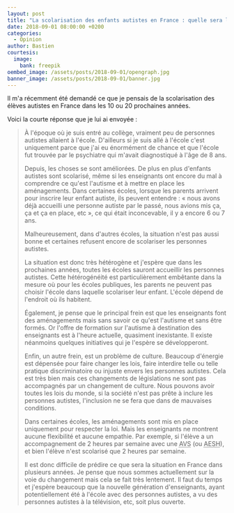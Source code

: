 ```yaml
---
layout: post
title: "La scolarisation des enfants autistes en France : quelle sera la situation dans les prochaines années ?"
date: 2018-09-01 08:00:00 +0200
categories:
  - Opinion
author: Bastien
courtesis:
  image:
    bank: freepik
oembed_image: /assets/posts/2018-09-01/opengraph.jpg
banner_image: /assets/posts/2018-09-01/banner.jpg
---
```


Il m'a récemment été demandé ce que je pensais
de la scolarisation des élèves autistes en France dans les 10 ou 20 prochaines années.

Voici la courte réponse que je lui ai envoyée&nbsp;:

<blockquote>

<p>À l'époque où je suis entré au collège, vraiment peu de
personnes autistes allaient à l'école. D'ailleurs si je suis allé à l'école c'est
uniquement parce que j'ai eu énormément de chance et que l'école fut trouvée par
le psychiatre qui m'avait diagnostiqué à l'âge de 8 ans.</p>

<p>Depuis, les choses se sont améliorées. De plus en plus d'enfants autistes sont 
scolarisé, même si les enseignants ont encore du mal à comprendre ce qu'est 
l'autisme et à mettre 
en place les aménagements.
Dans certaines écoles, lorsque les parents arrivent pour inscrire leur enfant 
autiste,  ils peuvent entendre&nbsp;: «&nbsp;nous avons déjà accueilli une personne autiste par 
le passé, nous avions mis ça, ça et ça en place, etc&nbsp;», ce qui était inconcevable, 
il y a encore 6 ou 7 ans.</p>

<p>Malheureusement, dans d'autres écoles, la situation n'est pas aussi bonne et certaines 
refusent encore de scolariser
 les personnes autistes.</p>

<p>
La situation est donc très hétérogène et j'espère que dans les prochaines années, 
toutes les écoles sauront accueillir 
les personnes autistes. Cette hétérogénéité est particulièrement embêtante dans la 
mesure où pour les écoles publiques, les parents ne peuvent 
pas choisir l'école dans laquelle scolariser leur enfant. L'école dépend de l'endroit 
où ils habitent.</p>

<p>
Également, je pense que le principal frein est que les enseignants font des 
aménagements mais sans savoir ce qu'est l'autisme et sans être 
formés. Or l'offre de formation sur l'autisme à destination des enseignants est à 
l'heure actuelle, quasiment inexistante.
Il existe néanmoins quelques initiatives qui je l'espère se développeront.</p>

<p>
Enfin, un autre frein, est un problème de culture. Beaucoup d'énergie est dépensée pour 
faire changer les lois,
faire interdire telle ou telle pratique discriminatoire ou injuste envers les personnes 
autistes. Cela est très bien
mais ces changements de législations ne sont pas accompagnés par un changement de 
culture.
Nous pouvons avoir toutes les lois du monde, si la société 
n'est pas prête à inclure les personnes autistes, l'inclusion ne se fera que dans de 
mauvaises 
conditions.</p>

<p>Dans certaines écoles, les aménagements sont mis en place uniquement pour respecter la 
loi.
Mais les enseignants ne montrent aucune flexibilité et aucune empathie.
Par exemple, si l'élève a un accompagnement de 2 heures par 
semaine avec une <abbr title="Auxiliaire de Vie Scolaire">AVS</abbr> (ou <abbr 
title="Accompagnants des Élèves en Situation de Handicap">AESH</abbr>), et bien l'élève 
n'est scolarisé que 2 heures par semaine.</p>

<p>Il est donc difficile de prédire ce que sera la situation en France dans plusieurs 
années. Je pense que nous sommes actuellement sur la voie du changement mais cela se 
fait très lentement. Il faut du temps et j'espère beaucoup que la nouvelle génération 
d'enseignants, ayant potentiellement été à l'école
avec des personnes autistes, a vu des personnes autistes à la télévision, etc, soit 
plus ouverte.</p>

</blockquote>
